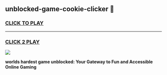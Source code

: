 
## unblocked-game-cookie-clicker 👋
<h3>
<a href="https://premium.freeplayer.one?title=unblocked-game-cookie-clicker&ref=14F">CLICK TO PLAY</a></h3>
<hr>

<h3>
<a href="https://premium.freeplayer.one?title=unblocked-game-cookie-clicker&ref=14F">CLICK 2 PLAY</a>
  
</h3>

<a href="https://premium.freeplayer.one?title=unblocked-game-cookie-clicker&ref=12F/"><img src="https://clearcache.store/games.png"></a>


**worlds hardest game unblocked: Your Gateway to Fun and Accessible Online Gaming**
